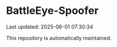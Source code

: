 # BattleEye-Spoofer

Last updated: 2025-06-01 07:30:34

This repository is automatically maintained.
